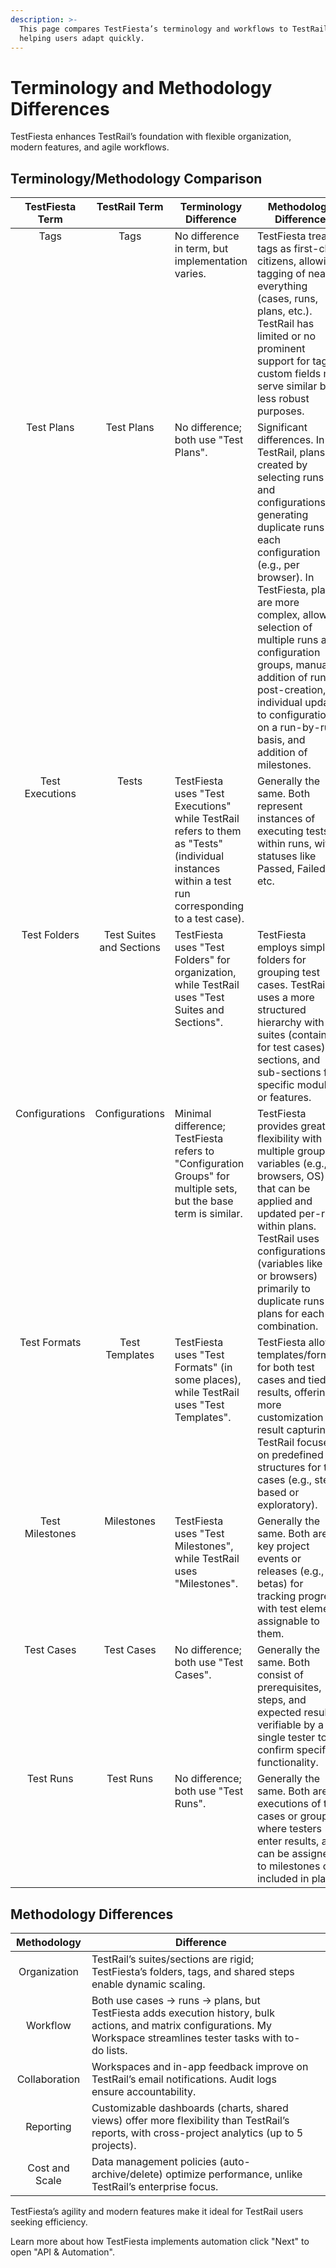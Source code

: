 ```yaml
---
description: >-
  This page compares TestFiesta’s terminology and workflows to TestRail’s,
  helping users adapt quickly.
---
```


# Terminology and Methodology Differences

TestFiesta enhances TestRail’s foundation with flexible organization, modern features, and agile workflows.

## Terminology/Methodology Comparison

<table><thead><tr><th width="175.67578125" align="center" valign="top">TestFiesta Term</th><th width="162.0546875" align="center" valign="top">TestRail Term</th><th valign="top">Terminology Difference</th><th valign="top">Methodology Difference</th><th data-hidden></th></tr></thead><tbody><tr><td align="center" valign="top">Tags</td><td align="center" valign="top">Tags</td><td valign="top">No difference in term, but implementation varies.</td><td valign="top">TestFiesta treats tags as first-class citizens, allowing tagging of nearly everything (cases, runs, plans, etc.). TestRail has limited or no prominent support for tags; custom fields may serve similar but less robust purposes.</td><td></td></tr><tr><td align="center" valign="top">Test Plans</td><td align="center" valign="top">Test Plans</td><td valign="top">No difference; both use "Test Plans".</td><td valign="top">Significant differences. In TestRail, plans are created by selecting runs and configurations, generating duplicate runs for each configuration (e.g., per browser). In TestFiesta, plans are more complex, allowing selection of multiple runs and configuration groups, manual addition of runs post-creation, individual updates to configurations on a run-by-run basis, and addition of milestones.</td><td></td></tr><tr><td align="center" valign="top">Test Executions</td><td align="center" valign="top">Tests</td><td valign="top">TestFiesta uses "Test Executions" while TestRail refers to them as "Tests" (individual instances within a test run corresponding to a test case).</td><td valign="top">Generally the same. Both represent instances of executing tests within runs, with statuses like Passed, Failed, etc.</td><td></td></tr><tr><td align="center" valign="top">Test Folders</td><td align="center" valign="top">Test Suites and Sections</td><td valign="top">TestFiesta uses "Test Folders" for organization, while TestRail uses "Test Suites and Sections".</td><td valign="top">TestFiesta employs simple folders for grouping test cases. TestRail uses a more structured hierarchy with suites (containers for test cases), sections, and sub-sections for specific modules or features.</td><td></td></tr><tr><td align="center" valign="top">Configurations</td><td align="center" valign="top">Configurations</td><td valign="top">Minimal difference; TestFiesta refers to "Configuration Groups" for multiple sets, but the base term is similar.</td><td valign="top">TestFiesta provides greater flexibility with multiple groups of variables (e.g., browsers, OS) that can be applied and updated per-run within plans. TestRail uses configurations (variables like OS or browsers) primarily to duplicate runs in plans for each combination.</td><td></td></tr><tr><td align="center" valign="top">Test Formats</td><td align="center" valign="top">Test Templates</td><td valign="top">TestFiesta uses "Test Formats" (in some places), while TestRail uses "Test Templates".</td><td valign="top">TestFiesta allows templates/formats for both test cases and tied results, offering more customization for result capturing. TestRail focuses on predefined structures for test cases (e.g., step-based or exploratory).</td><td></td></tr><tr><td align="center" valign="top">Test Milestones</td><td align="center" valign="top">Milestones</td><td valign="top">TestFiesta uses "Test Milestones", while TestRail uses "Milestones".</td><td valign="top">Generally the same. Both are key project events or releases (e.g., betas) for tracking progress, with test elements assignable to them.</td><td></td></tr><tr><td align="center" valign="top">Test Cases</td><td align="center" valign="top">Test Cases</td><td valign="top">No difference; both use "Test Cases".</td><td valign="top">Generally the same. Both consist of prerequisites, steps, and expected results, verifiable by a single tester to confirm specific functionality.</td><td></td></tr><tr><td align="center" valign="top">Test Runs</td><td align="center" valign="top">Test Runs</td><td valign="top">No difference; both use "Test Runs".</td><td valign="top">Generally the same. Both are executions of test cases or groups, where testers enter results, and can be assigned to milestones or included in plans.</td><td></td></tr></tbody></table>

## Methodology Differences

<table><thead><tr><th align="center">Methodology</th><th>Difference</th><th data-hidden></th></tr></thead><tbody><tr><td align="center">Organization</td><td>TestRail’s suites/sections are rigid; TestFiesta’s folders, tags, and shared steps enable dynamic scaling.</td><td></td></tr><tr><td align="center">Workflow</td><td>Both use cases → runs → plans, but TestFiesta adds execution history, bulk actions, and matrix configurations. My Workspace streamlines tester tasks with to-do lists.</td><td></td></tr><tr><td align="center">Collaboration</td><td>Workspaces and in-app feedback improve on TestRail’s email notifications. Audit logs ensure accountability.</td><td></td></tr><tr><td align="center">Reporting</td><td>Customizable dashboards (charts, shared views) offer more flexibility than TestRail’s reports, with cross-project analytics (up to 5 projects).</td><td></td></tr><tr><td align="center">Cost and Scale</td><td>Data management policies (auto-archive/delete) optimize performance, unlike TestRail’s enterprise focus.</td><td></td></tr></tbody></table>

TestFiesta’s agility and modern features make it ideal for TestRail users seeking efficiency.



Learn more about how TestFiesta implements automation click "Next" to open "API & Automation".
